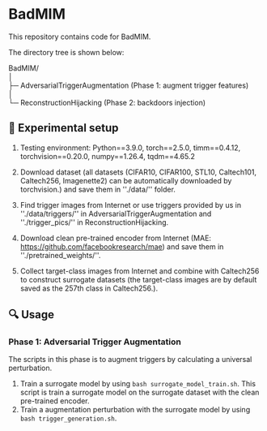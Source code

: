 # BadMIM

This repository contains code for BadMIM. 

The directory tree is shown below:

BadMIM/  
│  
├─ AdversarialTriggerAugmentation (Phase 1: augment trigger features)  
│  
└─ ReconstructionHijacking (Phase 2: backdoors injection)  

## 📝 Experimental setup

1. Testing environment: Python==3.9.0, torch==2.5.0, timm==0.4.12, torchvision==0.20.0, numpy==1.26.4, tqdm==4.65.2

2. Download dataset (all datasets (CIFAR10, CIFAR100, STL10, Caltech101, Caltech256, Imagenette2) can be automatically downloaded by torchvision.) and save them in ''./data/'' folder.

3. Find trigger images from Internet or use triggers provided by us in ''./data/triggers/'' in AdversarialTriggerAugmentation and ''./trigger_pics/'' in ReconstructionHijacking.

4. Download clean pre-trained encoder from Internet (MAE: https://github.com/facebookresearch/mae) and save them in ''./pretrained_weights/''.

5. Collect target-class images from Internet and combine with Caltech256 to construct surrogate datasets (the target-class images are by default saved as the 257th class in Caltech256.).

## 🔍 Usage

### Phase 1: Adversarial Trigger Augmentation

The scripts in this phase is to augment triggers by calculating a universal perturbation. 

  1. Train a surrogate model by using ```bash surrogate_model_train.sh```. This script is train a surrogate model on the surrogate dataset with the clean pre-trained encoder.
  2. Train a augmentation perturbation with the surrogate model by using ```bash trigger_generation.sh```.

